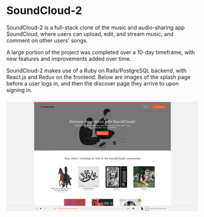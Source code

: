 # SoundCloud-2

SoundCloud-2 is a full-stack clone of the music and audio-sharing app SoundCloud, where users can upload, edit, and stream music, and comment on other users' songs. 

A large portion of the project was completed over a 10-day timeframe, with new features and improvements added over time. 

SoundCloud-2 makes use of a Ruby on Rails/PostgreSQL backend, with React.js and Redux on the frontend. Below are images of the splash page before a user logs in, and then the discover page they arrive to upon signing in.           
     
###        
![alt text](https://github.com/Ajay-Vishwanath/SoundCloud2/blob/master/app/assets/images/splash_page_screenshot.png)
